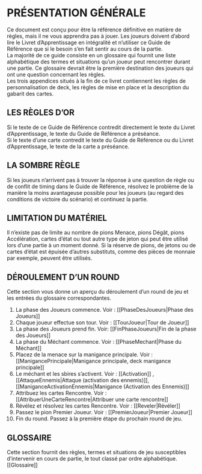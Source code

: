 # PRÉSENTATION GÉNÉRALE

Ce document est conçu pour être la référence définitive en matière de règles, mais il ne vous apprendra pas à jouer. Les joueurs doivent d’abord lire le Livret d’Apprentissage en intégralité et n’utiliser ce Guide de Référence que si le besoin s’en fait sentir au cours de la partie.  
La majorité de ce guide consiste en un glossaire qui fournit une liste alphabétique des termes et situations qu’un joueur peut rencontrer durant une partie. Ce glossaire devrait être la première destination des joueurs qui ont une question concernant les règles.  
Les trois appendices situés à la fin de ce livret contiennent les règles de personnalisation de deck, les règles de mise en place et la description du gabarit des cartes.

## LES RÈGLES D’OR
Si le texte de ce Guide de Référence contredit directement le texte du Livret d’Apprentissage, le texte du Guide de Référence a préséance.  
Si le texte d’une carte contredit le texte du Guide de Référence ou du Livret d’Apprentissage, le texte de la carte a préséance.

## LA SOMBRE RÈGLE
Si les joueurs n’arrivent pas à trouver la réponse à une question de règle ou de conflit de timing dans le Guide de Référence, résolvez le problème de la manière la moins avantageuse possible pour les joueurs (au regard des conditions de victoire du scénario) et continuez la partie.

## LIMITATION DU MATÉRIEL
Il n’existe pas de limite au nombre de pions Menace, pions Dégât, pions Accélération, cartes d’état ou tout autre type de jeton qui peut être utilisé lors d’une partie à un moment donné. Si la réserve de pions, de jetons ou de cartes d’état est épuisée d’autres substituts, comme des pièces de monnaie par exemple, peuvent être utilisés.

## DÉROULEMENT D’UN ROUND
Cette section vous donne un aperçu du déroulement d’un round de jeu et les entrées du glossaire correspondantes.  
1. La phase des Joueurs commence. Voir : [[PhaseDesJoueurs|Phase des Joueurs]]  
2. Chaque joueur effectue son tour. Voir : [[TourJoueur|Tour de Joueur]]  
3. La phase des Joueurs prend fin. Voir: [[FinPhaseJoueurs|Fin de la phase des Joueurs]]  
4. La phase du Méchant commence. Voir : [[PhaseMechant|Phase du Méchant]]  
5. Placez de la menace sur la manigance principale. Voir : [[ManigancePrincipale|Manigance principale, deck manigance principale]]  
6. Le méchant et les sbires s’activent. Voir : [[Activation]] , [[AttaqueEnnemis|Attaque (activation des ennemis)]], [[ManiganceActivationEnnemis|Manigance (Activation des Ennemis)]]  
7. Attribuez les cartes Rencontre. Voir : [[AttribuerUneCarteRencontre|Attribuer une carte rencontre]]  
8. Révélez et résolvez les cartes Rencontre. Voir : [[Reveler|Révéler]]  
9. Passez le pion Premier Joueur. Voir : [[PremierJoueur|Premier Joueur]]  
10. Fin du round. Passez à la première étape du prochain round de jeu.

## GLOSSAIRE
Cette section fournit des règles, termes et situations de jeu susceptibles d’intervenir en cours de partie, le tout classé par ordre alphabétique.  
[[Glossaire]]
